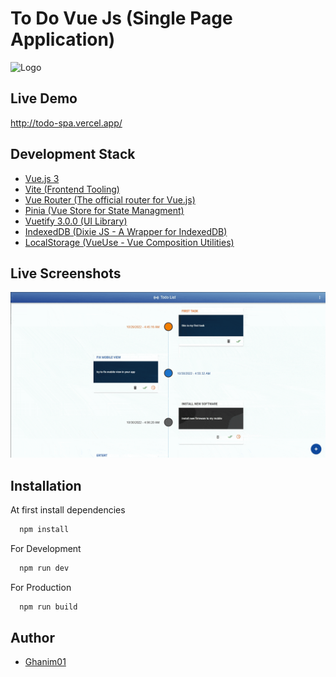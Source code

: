# To Do Vue Js (Single Page Application)

![Logo](https://ik.imagekit.io/ghanim01/To_DO_App/maxresdefault_PpLPCtN6o.png?ik-sdk-version=javascript-1.4.3&updatedAt=1667322895757)

## Live Demo

http://todo-spa.vercel.app/

## Development Stack

- [Vue.js 3](https://vuejs.org/guide/introduction.html)
- [Vite (Frontend Tooling)](https://vitejs.dev/)
- [Vue Router (The official router for Vue.js)](https://router.vuejs.org/installation.html)
- [Pinia (Vue Store for State Managment)](https://pinia.vuejs.org/introduction.html)
- [Vuetify 3.0.0 (UI Library)](https://next.vuetifyjs.com/en/)
- [IndexedDB (Dixie JS - A Wrapper for IndexedDB)](https://dexie.org/)
- [LocalStorage (VueUse - Vue Composition Utilities)](https://vueuse.org/)

## Live Screenshots

![](.//src/assets/todoapp.gif)

## Installation

At first install dependencies

```bash
  npm install
```

For Development

```bash
  npm run dev
```

For Production

```bash
  npm run build
```

## Author

- [Ghanim01](https://github.com/ghanim01/)
